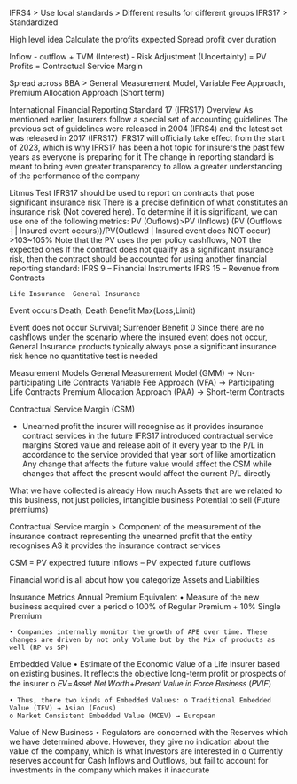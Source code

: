 
IFRS4 > Use local standards > Different results for different groups
IFRS17 > Standardized

High level idea
Calculate the profits expected
Spread profit over duration

Inflow - outflow + TVM (Interest) - Risk Adjustment (Uncertainty) = PV Profits = Contractual Service Margin

Spread across BBA > General Measurement Model, Variable Fee Approach, Premium Allocation Approach (Short term)

International Financial Reporting Standard 17 (IFRS17)
Overview
	As mentioned earlier, Insurers follow a special set of accounting guidelines
	The previous set of guidelines were released in 2004 (IFRS4) and the latest set was released in 2017 (IFRS17)
	IFRS17 will officially take effect from the start of 2023, which is why IFRS17 has been a hot topic for insurers the past few years as everyone is preparing for it
	The change in reporting standard is meant to bring even greater transparency to allow a greater understanding of the performance of the company

Litmus Test
	IFRS17 should be used to report on contracts that pose significant insurance risk
	There is a precise definition of what constitutes an insurance risk (Not covered here). To determine if it is significant, we can use one of the following metrics:
	PV (Ouflows)>PV (Inflows)
	(PV (Outflows ┤|  Insured event occurs))/PV(Outlowd | Insured event does NOT occur) >103~105%
	Note that the PV uses the per policy cashflows, NOT the expected ones
	If the contract does not qualify as a significant insurance risk, then the contract should be accounted for using another financial reporting standard:
	IFRS 9 – Financial Instruments
	IFRS 15 – Revenue from Contracts

	Life Insurance	General Insurance
Event occurs	Death; Death Benefit	Max(Loss,Limit)

Event does not occur	Survival; Surrender Benefit	0
	Since there are no cashflows under the scenario where the insured event does not occur, General Insurance products typically always pose a significant insurance risk hence no quantitative test is needed

Measurement Models
	General Measurement Model (GMM) → Non-participating Life Contracts
	Variable Fee Approach (VFA) → Participating Life Contracts
	Premium Allocation Approach (PAA) → Short-term Contracts

Contractual Service Margin (CSM)
- Unearned profit the insurer will recognise as it provides insurance contract services in the future
IFRS17 introduced contractual service margins 
Stored value and release abit of it every year to the P/L in accordance to the service provided that year sort of like amortization 
Any change that affects the future value would affect the CSM while changes that affect the present would affect the current P/L directly 

What we have collected is already 
How much Assets that are we related to this business, not just policies, intangible business 
Potential to sell (Future premiums)

Contractual Service margin > Component of the measurement of the insurance contract representing the unearned profit that the entity recognises AS it provides the insurance contract services

CSM = PV expectred future inflows – PV expected future outflows


Financial world is all about how you categorize Assets and Liabilities

Insurance Metrics 
Annual Premium Equivalent 
	• Measure of the new business acquired over a period o 100% of Regular Premium + 10% Single Premium 
	
	• Companies internally monitor the growth of APE over time. These changes are driven by not only Volume but by the Mix of products as well (RP vs SP) 

Embedded Value 
	• Estimate of the Economic Value of a Life Insurer based on existing busines. It reflects the objective long-term profit or prospects of the insurer o 𝐸𝑉=𝐴𝑠𝑠𝑒𝑡 𝑁𝑒𝑡 𝑊𝑜𝑟𝑡ℎ+𝑃𝑟𝑒𝑠𝑒𝑛𝑡 𝑉𝑎𝑙𝑢𝑒 𝑖𝑛 𝐹𝑜𝑟𝑐𝑒 𝐵𝑢𝑠𝑖𝑛𝑒𝑠𝑠 (𝑃𝑉𝐼𝐹) 
	
	• Thus, there two kinds of Embedded Values: o Traditional Embedded Value (TEV) → Asian (Focus) 
	o Market Consistent Embedded Value (MCEV) → European 
	

Value of New Business 
	• Regulators are concerned with the Reserves which we have determined above. However, they give no indication about the value of the company, which is what Investors are interested in o Currently reserves account for Cash Inflows and Outflows, but fail to account for investments in the company which makes it inaccurate 
	


 
